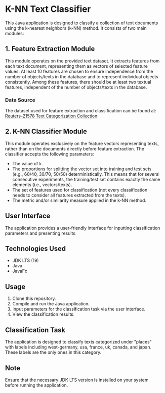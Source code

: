 # K-NN Text Classifier

This Java application is designed to classify a collection of text documents using the k-nearest neighbors (k-NN) method. It consists of two main modules:

## 1. Feature Extraction Module
This module operates on the provided text dataset. It extracts features from each text document, representing them as vectors of selected feature values. At least 10 features are chosen to ensure independence from the number of objects/texts in the database and to represent individual objects consistently. Among these features, there should be at least two textual features, independent of the number of objects/texts in the database.

### Data Source
The dataset used for feature extraction and classification can be found at: [Reuters-21578 Text Categorization Collection](https://kdd.ics.uci.edu/databases/reuters21578/reuters21578.html)

## 2. K-NN Classifier Module
This module operates exclusively on the feature vectors representing texts, rather than on the documents directly before feature extraction. The classifier accepts the following parameters:
- The value of k.
- The proportions for splitting the vector set into training and test sets (e.g., 60/40, 30/70, 50/50) deterministically. This means that for several consecutive experiments, the training/test set contains exactly the same elements (i.e., vectors/texts).
- The set of features used for classification (not every classification needs to consider all features extracted from the texts).
- The metric and/or similarity measure applied in the k-NN method.

## User Interface
The application provides a user-friendly interface for inputting classification parameters and presenting results.

## Technologies Used
- JDK LTS (19)
- Java
- JavaFx

## Usage
1. Clone this repository.
2. Compile and run the Java application.
3. Input parameters for the classification task via the user interface.
4. View the classification results.

## Classification Task
The application is designed to classify texts categorized under "places" with labels including west-germany, usa, france, uk, canada, and japan. These labels are the only ones in this category.

## Note
Ensure that the necessary JDK LTS version is installed on your system before running the application.
